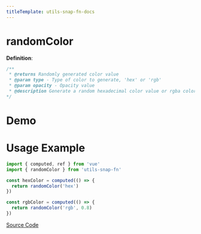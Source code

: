 ```yaml
---
titleTemplate: utils-snap-fn-docs
---
```


# randomColor

**Definition**:

```js
/**
 * @returns Randomly generated color value
 * @param type - Type of color to generate, 'hex' or 'rgb'
 * @param opacity - Opacity value
 * @description Generate a random hexadecimal color value or rgba color
*/
```

# Demo

<Box>
  <RandomColorDemo />
</Box>

# Usage Example

```ts
import { computed, ref } from 'vue'
import { randomColor } from 'utils-snap-fn'

const hexColor = computed(() => {
  return randomColor('hex')
})

const rgbColor = computed(() => {
  return randomColor('rgb', 0.8)
})
```

[Source Code](https://github.com/guxuerui/utils-snap-fn/blob/main/src/playground/random/randomColor.ts)